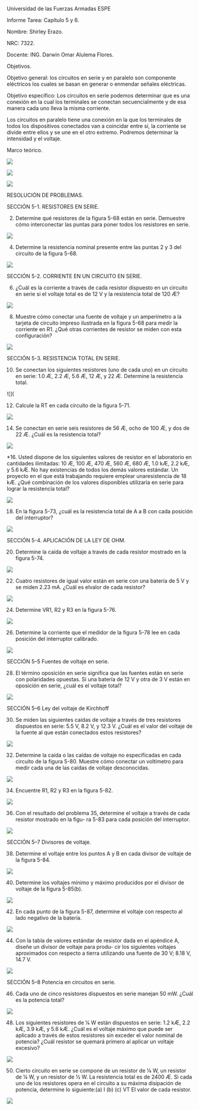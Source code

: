 Universidad de las Fuerzas Armadas ESPE

Informe Tarea: Capítulo 5 y 6.

Nombre: Shirley Erazo.

NRC: 7322.

Docente: ING. Darwin Omar Alulema Flores.

Objetivos.

Objetivo general: los circuitos en serie y en paralelo son componente eléctricos los cuales se basan en generar o enmendar señales eléctricas. 

Objetivo específico: Los circuitos en serie podemos determinar que es una conexión en la cual los terminales se conectan secuencialmente y de esa manera cada uno lleva la misma corriente.

Los circuitos en paralelo tiene una conexión en la que los terminales de todos los dispositivos conectados van a coincidar entre sí, la corriente se divide entre ellos y se une en el otro extremo. Podremos determinar la intensidad y el voltaje.

Marco teórico. 

![](https://github.com/Shirley-Erazo9/Informe-N3/blob/main/MP1.jpg)

![](https://github.com/Shirley-Erazo9/Informe-N3/blob/main/MP2.jpg)

![](https://github.com/Shirley-Erazo9/Informe-N3/blob/main/MP3.jpg)

RESOLUCIÓN DE PROBLEMAS.

SECCIÓN 5-1. RESISTORES EN SERIE.

2. Determine qué resistores de la figura 5-68 están en serie. Demuestre cómo interconectar las puntas para poner todos los resistores en serie.

![](https://github.com/Shirley-Erazo9/Informe-N3/blob/main/EJ%202.png)

4. Determine la resistencia nominal presente entre las puntas 2 y 3 del circuito de la figura 5-68.

![](https://github.com/Shirley-Erazo9/Informe-N3/blob/main/EJ4%20(2).png)

SECCIÓN 5-2. CORRIENTE EN UN CIRCUITO EN SERIE.

6. ¿Cuál es la corriente a través de cada resistor dispuesto en un circuito en serie si el voltaje total es de 12 V y la resistencia total de 120 Æ?

![](https://github.com/Shirley-Erazo9/Informe-N3/blob/main/EJ6%20(2).png)

8. Muestre cómo conectar una fuente de voltaje y un amperímetro a la tarjeta de circuito impreso ilustrada en la figura 5-68 para medir la corriente en R1. ¿Qué otras corrientes de resistor se miden con esta configuración?

![](https://github.com/Shirley-Erazo9/Informe-N3/blob/main/EJ8%20(2).png)

SECCIÓN 5-3. RESISTENCIA TOTAL EN SERIE.

10. Se conectan los siguientes resistores (uno de cada uno) en un circuito en serie: 1.0 Æ, 2.2 Æ, 5.6 Æ, 12 Æ, y 22 Æ. Determine la resistencia total.

![](

12. Calcule la RT en cada circuito de la figura 5-71.

![](https://github.com/Shirley-Erazo9/Informe-N3/blob/main/EJ12.png)

14. Se conectan en serie seis resistores de 56 Æ, ocho de 100 Æ, y dos de 22 Æ. ¿Cuál es la resistencia total?

![](https://github.com/Shirley-Erazo9/Informe-N3/blob/main/EJ14.png)

*16. Usted dispone de los siguientes valores de resistor en el laboratorio en cantidades ilimitadas: 10 Æ, 100 Æ, 470 Æ, 560 Æ, 680 Æ, 1.0 kÆ, 2.2 kÆ, y 5.6 kÆ. No hay existencias de todos los demás valores estándar. Un proyecto en el que está trabajando requiere emplear unaresistencia de 18 kÆ. ¿Qué combinación de los valores disponibles utilizaría en serie para lograr la resistencia total?

![](https://github.com/Shirley-Erazo9/Informe-N3/blob/main/EJ16.png)

18. En la figura 5-73, ¿cuál es la resistencia total de A a B con cada posición del interruptor?

![](https://github.com/Shirley-Erazo9/Informe-N3/blob/main/EJ18.png)

SECCIÓN 5-4. APLICACIÓN DE LA LEY DE OHM.

20. Determine la caída de voltaje a través de cada resistor mostrado en la figura 5-74.

![](https://github.com/Shirley-Erazo9/Informe-N3/blob/main/EJ20%20(2).png)

22. Cuatro resistores de igual valor están en serie con una batería de 5 V y se miden 2.23 mA. ¿Cuál es elvalor de cada resistor?

![](https://github.com/Shirley-Erazo9/Informe-N3/blob/main/EJ22.png)

24. Determine VR1, R2 y R3 en la figura 5-76.

![](https://github.com/Shirley-Erazo9/Informe-N3/blob/main/EJ24.png)

26. Determine la corriente que el medidor de la figura 5-78 lee en cada posición del interruptor calibrado.

![](https://github.com/Shirley-Erazo9/Informe-N3/blob/main/EJ26.png)

SECCIÓN 5–5 Fuentes de voltaje en serie.

28. El término oposición en serie significa que las fuentes están en serie con polaridades opuestas. Si una batería de 12 V y otra de 3 V están en oposición en serie, ¿cuál es el voltaje total?

![](https://github.com/Shirley-Erazo9/Informe-N3/blob/main/EJ28.png)

SECCIÓN 5–6 Ley del voltaje de Kirchhoff

30. Se miden las siguientes caídas de voltaje a través de tres resistores dispuestos en serie: 5.5 V, 8.2 V, y 12.3 V. ¿Cuál es el valor del voltaje de la fuente al que están conectados estos resistores?

![](https://github.com/Shirley-Erazo9/Informe-N3/blob/main/EJ30S5.png)

32. Determine la caída o las caídas de voltaje no especificadas en cada circuito de la figura 5-80. Muestre cómo conectar un voltímetro para medir cada una de las caídas de voltaje desconocidas.

![](https://github.com/Shirley-Erazo9/Informe-N3/blob/main/EJ32.png)

34. Encuentre R1, R2 y R3 en la figura 5-82.

![](https://github.com/Shirley-Erazo9/Informe-N3/blob/main/EJE34.png)

36. Con el resultado del problema 35, determine el voltaje a través de cada resistor mostrado en la figu- ra 5-83 para cada posición del interruptor.

![](https://github.com/Shirley-Erazo9/Informe-N3/blob/main/EJ36.png)

SECCIÓN 5–7 Divisores de voltaje.

38. Determine el voltaje entre los puntos A y B en cada divisor de voltaje de la figura 5-84.

![](https://github.com/Shirley-Erazo9/Informe-N3/blob/main/EJER38.png)

40. Determine los voltajes mínimo y máximo producidos por el divisor de voltaje de la figura 5-85(b).

![](https://github.com/Shirley-Erazo9/Informe-N3/blob/main/EJER40.png)

42. En cada punto de la figura 5-87, determine el voltaje con respecto al lado negativo de la batería.

![](https://github.com/Shirley-Erazo9/Informe-N3/blob/main/EJER42.png)

44. Con la tabla de valores estándar de resistor dada en el apéndice A, diseñe un divisor de voltaje para produ- cir los siguientes voltajes aproximados con respecto a tierra utilizando una fuente de 30 V; 8.18 V, 14.7 V.

![](https://github.com/Shirley-Erazo9/Informe-N3/blob/main/EJER44%20(2).png)

SECCIÓN 5–8 Potencia en circuitos en serie.

46. Cada uno de cinco resistores dispuestos en serie manejan 50 mW. ¿Cuál es la potencia total?

![](https://github.com/Shirley-Erazo9/Informe-N3/blob/main/EJER46-S5.png)

48. Los siguientes resistores de 1⁄4 W están dispuestos en serie: 1.2 kÆ, 2.2 kÆ, 3.9 kÆ, y 5.6 kÆ. ¿Cuál es el voltaje máximo que puede ser aplicado a través de estos resistores sin exceder el valor nominal de potencia? ¿Cuál resistor se quemará primero al aplicar un voltaje excesivo?

![](https://github.com/Shirley-Erazo9/Informe-N3/blob/main/EJER48-S5.png)

50. Cierto circuito en serie se compone de un resistor de 1⁄8 W, un resistor de 1⁄4 W, y un resistor de 1⁄2 W. La resistencia total es de 2400 Æ. Si cada uno de los resistores opera en el circuito a su máxima disipación de potencia, determine lo siguiente:(a) I (b) (c) VT El valor de cada resistor.

![](https://github.com/Shirley-Erazo9/Informe-N3/blob/main/EJER50-S5.png)


